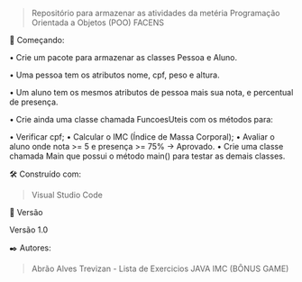 > Repositório para armazenar as atividades da metéria Programação Orientada a Objetos (POO) FACENS

🚀 Começando:

• Crie um pacote para armazenar as classes Pessoa e Aluno.

• Uma pessoa tem os atributos nome, cpf, peso e altura.

• Um aluno tem os mesmos atributos de pessoa mais sua nota, e percentual de presença. 

• Crie ainda uma classe chamada FuncoesUteis com os métodos para:

• Verificar cpf;
• Calcular o IMC (Índice de Massa Corporal);
• Avaliar o aluno onde nota >= 5 e presença >= 75% → Aprovado.
• Crie uma classe chamada Main que possui o método main() para testar as demais classes.

🛠️ Construído com:

> Visual Studio Code

📌 Versão

Versão 1.0

✒️ Autores:

> Abrão Alves Trevizan - Lista de Exercicios JAVA IMC (BÔNUS GAME)
